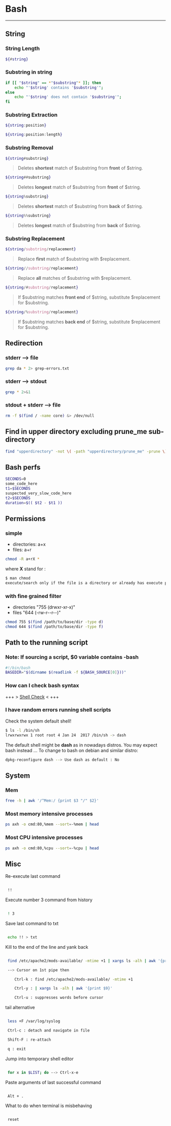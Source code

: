 # Bash

***

## String

### String Length

```bash
${#string}
```

### Substring in string

```bash
if [[ "$string" == *"$substring"* ]]; then
    echo "'$string' contains '$substring'";
else
    echo "'$string' does not contain '$substring'";
fi
```

### Substring Extraction

```bash
${string:position}
```

```bash
${string:position:length}
```

### Substring Removal

```bash
${string#substring}
```

> Deletes **shortest** match of \$substring from **front** of \$string.

```bash
${string##substring}
```

> Deletes **longest** match of \$substring from **front** of \$string.

```bash
${string%substring}
```

> Deletes **shortest** match of \$substring from **back** of \$string.

```bash
${string%%substring}
```

> Deletes **longest** match of \$substring from **back** of \$string.

### Substring Replacement

```bash
${string/substring/replacement}
```

> Replace **first** match of \$substring with \$replacement.

```bash
${string//substring/replacement}
```

> Replace **all** matches of \$substring with \$replacement.

```bash
${string/#substring/replacement}
```

> If \$substring matches **front end** of \$string, substitute \$replacement for \$substring.

```bash
${string/%substring/replacement}
```

> If \$substring matches **back end** of \$string, substitute \$replacement for \$substring.

## Redirection

### stderr --> file

```bash
grep da * 2> grep-errors.txt
```

### stderr --> stdout

```bash
grep * 2>&1
```

### stdout + stderr --> file

```bash
rm -f $(find / -name core) &> /dev/null
```


## Find in upper directory excluding **prune_me** sub-directory

```bash
find "upperdirectory" -not \( -path "upperdirectory/prune_me" -prune \) -exec bash -c 'echo "$0"' {} \;
```

## Bash perfs

```bash
SECONDS=0
some_code_here
t1=$SECONDS
suspected_very_slow_code_here
t2=$SECONDS
duration=$(( $t2 - $t1 ))
```

## Permissions

### simple

- directories: a+x
- files: a+r

```bash
chmod -R a+rX *
```

where **X** stand for :

```bash
$ man chmod
execute/search only if the file is a directory or already has execute permission for some user (X)
```

### with fine grained filter

- directories "755 (drwxr-xr-x)"
- files "644 (-rw-r--r--)"

```bash
chmod 755 $(find /path/to/base/dir -type d)
chmod 644 $(find /path/to/base/dir -type f)
```

## Path to the running script

### Note: If sourcing a script, $0 variable contains -bash

```bash
#!/bin/bash
BASEDIR="$(dirname $(readlink -f ${BASH_SOURCE[0]}))"
```

### How can I check bash syntax

+++ > [Shell Check](http://hackage.haskell.org/package/ShellCheck) < +++

### I have random errors running shell scripts

Check the system default shell!

```bash
$ ls -l /bin/sh
lrwxrwxrwx 1 root root 4 Jan 24  2017 /bin/sh -> dash
```

The default shell might be **dash** as in nowadays distros.
You may expect bash instead ...
To change to bash on debian and similar distro:

```bash
dpkg-reconfigure dash --> Use dash as default : No
```

## System

### Mem

```bash
free -h | awk '/^Mem:/ {print $3 "/" $2}'
```

### Most memory intensive processes

```bash
ps axh -o cmd:80,%mem --sort=-%mem | head
```

### Most CPU intensive processes

```bash
ps axh -o cmd:80,%cpu --sort=-%cpu | head
```

## Misc

Re-execute last command

```bash

 !!

```

Execute number 3 command from history

```bash

 ! 3

```

Save last command to txt

```bash

 echo !! > txt

```

Kill to the end of the line and yank back

```bash

 find /etc/apache2/mods-available/ -mtime +1 | xargs ls -alh | awk '{print $9}'

 --> Cursor on 1st pipe then 

    Ctrl-k : find /etc/apache2/mods-available/ -mtime +1

    Ctrl-y : | xargs ls -alh | awk '{print $9}'

    Ctrl-u : suppresses words before cursor

```

tail alternative

```bash

 less +F /var/log/syslog

 Ctrl-c : detach and navigate in file

 Shift-F : re-attach

 q : exit

```

Jump into temporary shell editor

```bash

 for x in $LIST; do --> Ctrl-x-e

```

Paste arguments of last successful command

```bash

 Alt + .

```

What to do when terminal is misbehaving

```bash

 reset

```
